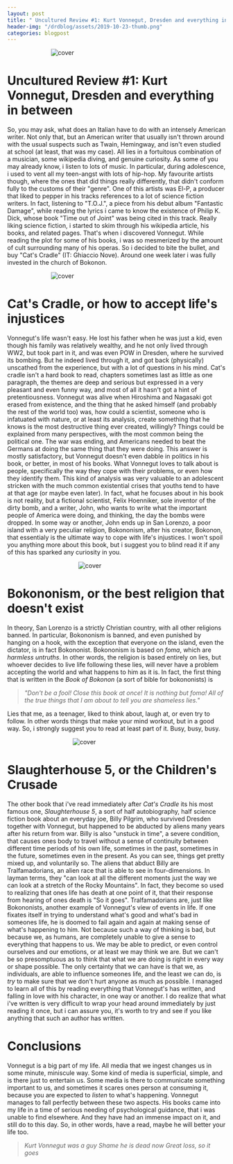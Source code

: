 ```yaml
---
layout: post
title: " Uncultured Review #1: Kurt Vonnegut, Dresden and everything in between."
header-img: "/drdblog/assets/2019-10-23-thumb.png"
categories: blogpost
---
```


<img src="/drdblog/assets/cradle.jpg" alt="cover" style="max-width:60%; height:auto; margin-top:13px; margin-bottom:13px; margin-left:auto; margin-right:auto; display:block;" />

# Uncultured Review #1: Kurt Vonnegut, Dresden and everything in between

So, you may ask, what does an Italian have to do with an intensely American writer. Not only that, but an American writer that usually isn't thrown around with the usual suspects such as Twain, Hemingway, and isn't even studied at school (at least, that was my case). All lies in a fortuitous combination of a musician, some wikipedia diving, and genuine curiosity.
As some of you may already know, i listen to lots of music. In particular, during adolescence, i used to vent all my teen-angst with lots of hip-hop. My favourite artists though, where the ones that did things really differently, that didn't conform fully to the customs of their "genre". One of this artists was El-P, a producer that liked to pepper in his tracks references to a lot of science fiction writers. In fact, listening to "T.O.J.", a piece from his debut album "Fantastic Damage", while reading the lyrics i came to know the existence of Philip K. Dick, whose book "Time out of Joint" was being cited in this track.
Really liking science fiction, i started to skim through his wikipedia article, his books, and related pages. That's when i discovered Vonnegut. While reading the plot for some of his books, i was so mesmerized by the amount of cult surrounding many of his operas.
So i decided to bite the bullet, and buy "Cat's Cradle" (IT: Ghiaccio Nove). Around one week later i was fully invested in the church of Bokonon.

<img src="/drdblog/assets/kurt-vonnegut.png" alt="cover" style="max-width:60%; height:auto; margin-top:13px; margin-bottom:auto; margin-left:auto; margin-right:auto; display:block;" />

# Cat's Cradle, or how to accept life's injustices

Vonnegut's life wasn't easy. He lost his father when he was just a kid, even though his family was relatively wealthy, and he not only lived through WW2, but took part in it, and was even POW in Dresden, where he survived its bombing. But he indeed lived through it, and got back (physically) unscathed from the experience, but with a lot of questions in his mind.
Cat's cradle isn't a hard book to read, chapters sometimes last as little as one paragraph, the themes are deep and serious but expressed in a very pleasant and even funny way, and most of all it hasn't got a hint of pretentiousness.
Vonnegut was alive when Hiroshima and Nagasaki got erased from existence, and the thing that he asked himself (and probably the rest of the world too) was, how could a scientist, someone who is infatuated with nature, or at least its analysis, create something that he knows is the most destructive thing ever created, willingly?
Things could be explained from many perspectives, with the most common being the political one. The war was ending, and Americans needed to beat the Germans at doing the same thing that they were doing. This answer is mostly satisfactory, but Vonnegut doesn't even dabble in politics in his book, or better, in most of his books.
What Vonnegut loves to talk about is people, specifically the way they cope with their problems, or even how they identify them. This kind of analysis was very valuable to an adolescent stricken with the much common existential crises that youths tend to have at that age (or maybe even later).
In fact, what he focuses about in his book is not reality, but a fictional scientist, Felix Hoenniker, sole inventor of the dirty bomb, and a writer, John, who wants to write what the important people of America were doing, and thinking, the day the bombs were dropped.
In some way or another, John ends up in San Lorenzo, a poor island with a very peculiar religion, Bokononism, after his creator, Bokonon, that essentialy is the ultimate way to cope with life's injustices.
I won't spoil you anything more about this book, but i suggest you to blind read it if any of this has sparked any curiosity in you.

<img src="/drdblog/assets/cats-cradle.jpg" alt="cover" style="max-width:35%; height:auto; margin-top:13px; margin-bottom:auto; margin-left:auto; margin-right:auto; display:block;" />

# Bokononism, or the best religion that doesn't exist

In theory, San Lorenzo is a strictly Christian country, with all other religions banned. In particular, Bokononism is banned, and even punished by hanging on a hook, with the exception that everyone on the island, even the dictator, is in fact Bokononist. Bokononism is based on *foma*, which are *harmless untruths*. In other words, the religion is based entirely on lies, but whoever decides to live life following these lies, will never have a problem accepting the world and what happens to him as it is. In fact, the first thing that is written in the *Book of Bokonon* (a sort of bible for bokononists) is

> *"Don't be a fool! Close this book at once! It is nothing but foma! All of the true things that I am about to tell you are shameless lies."*

Lies that me, as a teenager, liked to think about, laugh at, or even try to follow. In other words things that make your mind workout, but in a good way. So, i strongly suggest you to read at least part of it. Busy, busy, busy.

<img src="/drdblog/assets/slaughterhouse-5.jpg" alt="cover" style="max-width:40%; height:auto; margin-top:13px; margin-bottom:auto; margin-left:auto; margin-right:auto; display:block;" />

# Slaughterhouse 5, or the Children's Crusade

The other book that i've read immediately after *Cat's Cradle* its his most famous one, *Slaughterhouse 5*, a sort of half autobiography, half science fiction book about an everyday joe, Billy Pilgrim, who survived Dresden together with Vonnegut, but happened to be abducted by aliens many years after his return from war. Billy is also "unstuck in time", a severe condition, that causes ones body to travel without a sense of continuity between different time periods of his own life, sometimes in the past, sometimes in the future, sometimes even in the present. As you can see, things get pretty mixed up, and voluntarily so.
The aliens that abduct Billy are Tralfamadorians, an alien race that is able to see in four-dimensions. In layman terms, they "can look at all the different moments just the way we can look at a stretch of the Rocky Mountains". In fact, they become so used to realizing that ones life has death at one point of it, that their response from hearing of ones death is "So it goes".
Tralfamadorians are, just like Bokononists, another example of Vonnegut's view of events in life. If one fixates itself in trying to understand what's good and what's bad in someones life, he is doomed to fail again and again at making sense of what's happening to him. Not because such a way of thinking is bad, but because we, as humans, are completely unable to give a sense to everything that happens to us. We may be able to predict, or even control ourselves and our emotions, or at least we may think we are. But we can't be so presomptuous as to think that what we are doing is right in every way or shape possible. The only certainty that we can have is that we, as individuals, are able to influence someones life, and the least we can do, is *try* to make sure that we don't hurt anyone as much as possible.
I managed to learn all of this by reading everything that Vonnegut's has written, and falling in love with his character, in one way or another. I do realize that what i've written is very difficult to wrap your head around immediately by just reading it once, but i can assure you, it's worth to try and see if you like anything that such an author has written.

# Conclusions

Vonnegut is a big part of my life. All media that we ingest changes us in some minute, miniscule way. Some kind of media is superficial, simple, and is there just to entertain us. Some media is there to communicate something important to us, and sometimes it scares ones person at consuming it, because you are expected to *listen* to what's happening. Vonnegut manages to fall perfectly between these two aspects.
His books came into my life in a time of serious needing of psychological guidance, that i was unable to find elsewhere. And they have had an immense impact on it, and still do to this day.
So, in other words, have a read, maybe he will better your life too.

> *Kurt Vonnegut was a guy*
> *Shame he is dead now*
> *Great loss, so it goes*
